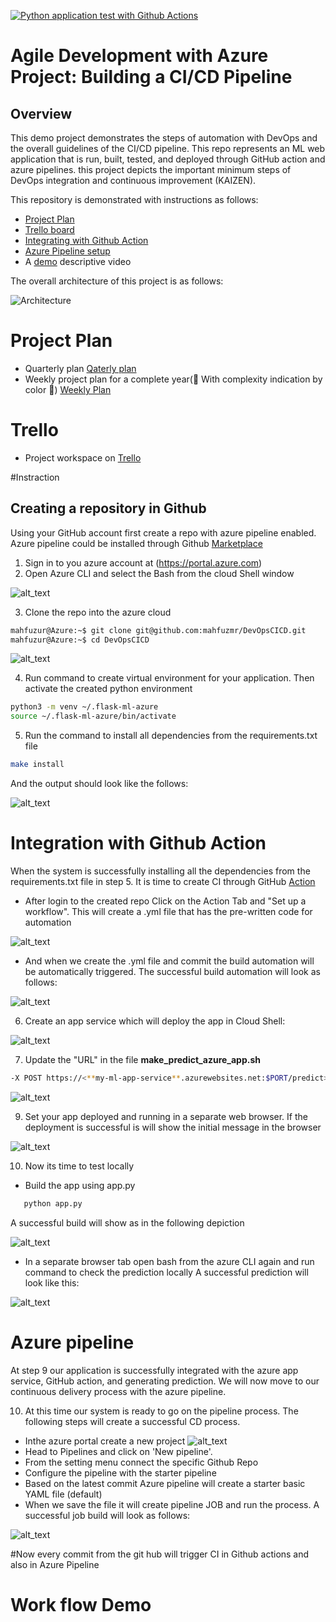 [![Python application test with Github Actions](https://github.com/mahfuzmr/DevOpsCICD/actions/workflows/pythonapp.yml/badge.svg)](https://github.com/mahfuzmr/DevOpsCICD/actions/workflows/pythonapp.yml)
# Agile Development with Azure Project: Building a CI/CD Pipeline

## Overview

This demo project demonstrates the steps of automation with DevOps and the overall guidelines of the CI/CD pipeline. This repo represents an ML web application that is run, built, tested, and deployed through GitHub action and azure pipelines. this project depicts the important minimum steps of DevOps integration and continuous improvement (KAIZEN).

This repository is demonstrated with instructions as follows:
- [Project Plan](#project-paln) 
- [Trello board](#trello)
- [Integrating with Github Action](#integration-with-github-action)
- [Azure Pipeline setup](#azure-pipeline)
- A [demo](#work-flow-demo) descriptive video


The overall architecture of this project is as follows:

![Architecture](ScreenCaptures/SystemDiagram.drawio.png)

# Project Plan 
* Quarterly plan [Qaterly plan](https://docs.google.com/spreadsheets/d/1Bn9ZQgle6v80NKEdfrtuNLnAG6NSBL9CRmgfJ8xCKZw/edit#gid=213763889)
* Weekly project plan for a complete year(:anger: With complexity indication by color :anger:) [Weekly Plan](https://docs.google.com/spreadsheets/d/1Bn9ZQgle6v80NKEdfrtuNLnAG6NSBL9CRmgfJ8xCKZw/edit#gid=1348135932)

# Trello 
* Project workspace on [Trello](https://trello.com/invite/b/kwXF8kaZ/04fdfb33a716cb77f0a5cba7c01f9e32/devopscicd)

#Instraction
## Creating a repository in Github
Using your GitHub account first create a repo with azure pipeline enabled. Azure pipeline could be installed through Github [Marketplace](https://github.com/marketplace?type=)

1. Sign in to you azure account at (https://portal.azure.com)
2. Open Azure CLI and select the Bash from the cloud Shell window

![alt_text](ScreenCaptures/1.1cloudSellBash.png)

3. Clone the repo into the azure cloud

```bash
mahfuzur@Azure:~$ git clone git@github.com:mahfuzmr/DevOpsCICD.git
mahfuzur@Azure:~$ cd DevOpsCICD
```

![alt_text](ScreenCaptures/Section-4.1.png)

4. Run command to create virtual environment for your application. Then activate the created python environment
```bash
python3 -m venv ~/.flask-ml-azure
source ~/.flask-ml-azure/bin/activate
```
5. Run the command to install all dependencies from the requirements.txt file

```bash
make install
```
And the output should look like the follows:

![alt_text](ScreenCaptures/Section-4.3.png)

# Integration with Github Action

When the system is successfully installing all the dependencies from the requirements.txt file in step 5. It is time to create CI through GitHub [Action](https://github.com/features/actions)
* After login to the created repo Click on the Action Tab and "Set up a workflow". This will create a .yml file that has the pre-written code for automation

 ![alt_text](ScreenCaptures/actionyaml.png)
 
 * And when we create the .yml file and commit the build automation will be automatically triggered. The successful build automation will look as follows:

 ![alt_text](ScreenCaptures/section-6-github-action.png)


6. Create an app service which will deploy the app in Cloud Shell:

![alt_text](ScreenCaptures/app-deployment-in-cloud-shell.png)

7. Update the "URL" in the file **make_predict_azure_app.sh**
```bash
-X POST https://<**my-ml-app-service**.azurewebsites.net:$PORT/predict> 
```

![alt_text](ScreenCaptures/url-update.png)

9. Set your app deployed and running in a separate web browser. If the deployment is successful is will show the initial message in the browser

![alt_text](ScreenCaptures/Section-6-appservice.png)

10. Now its time to test locally 
* Build the app using app.py
 ```bash
    python app.py
```
A successful build will show as in the following depiction

![alt_text](ScreenCaptures/Section-6-run-locally.png)

* In a separate browser tab open bash from the azure CLI again and run command to check the prediction locally
A successful prediction will look like this:

![alt_text](ScreenCaptures/prediction-success.png)


# Azure pipeline

At step 9 our application is successfully integrated with the azure app service, GitHub action, and generating prediction. We will now move to our continuous delivery process with the azure pipeline.

10. At this time our system is ready to go on the pipeline process. The following steps will create a successful CD process.

* Inthe azure portal create a new project 
![alt_text](ScreenCaptures/flask-project.png)
* Head to Pipelines and click on 'New pipeline'.
* From the setting menu connect the specific Github Repo
* Configure the pipeline with the starter pipeline
* Based on the latest commit Azure pipeline will create a starter basic YAML file (default)
* When we save the file it will create pipeline JOB and run the process. A successful job build will look as follows:

![alt_text](ScreenCaptures/Section-6-azure-pipeline.png)


#Now every commit from the git hub will trigger CI in Github actions and also in Azure Pipeline





# Work flow Demo
